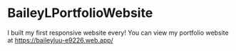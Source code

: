 # BaileyLPortfolioWebsite

I built my first responsive website every! You can view my portfolio website at https://baileyluu-e9226.web.app/
